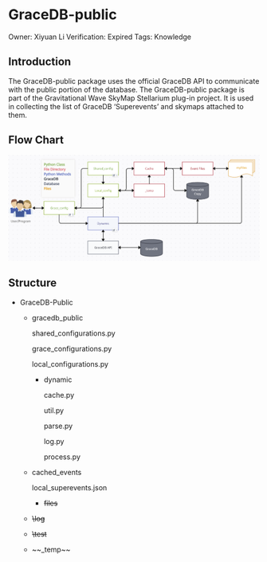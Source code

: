 # GraceDB-public

Owner: Xiyuan Li
Verification: Expired
Tags: Knowledge

## Introduction

The GraceDB-public package uses the official GraceDB API to communicate with the public portion of the database. The GraceDB-public package is part of the Gravitational Wave SkyMap Stellarium plug-in project. It is used in collecting the list of GraceDB ‘Superevents’ and skymaps attached to them.

## Flow Chart

![Gracedb_public_flowchart.png](Gracedb_public_flowchart.png)

## Structure

- GraceDB-Public
    - gracedb_public
        
        shared_configurations.py
        
        grace_configurations.py
        
        local_configurations.py
        
        - dynamic
            
            cache.py
            
            util.py
            
            parse.py
            
            log.py
            
            process.py
            
    - cached_events
        
        local_superevents.json
        
        - ~~files~~
    - ~~\log~~
        
        
    - ~~\test~~
    - \~~_temp~~